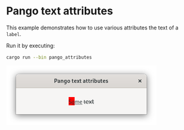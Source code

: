 # Pango text attributes

This example demonstrates how to use various attributes the text of a `label`.

Run it by executing:

```bash
cargo run --bin pango_attributes
```

![screenshot](screenshot.png)